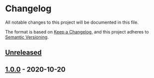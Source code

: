 # Changelog

All notable changes to this project will be documented in this file.

The format is based on [Keep a Changelog](https://keepachangelog.com/en/1.0.0/),
and this project adheres to [Semantic Versioning](https://semver.org/spec/v2.0.0.html).

## [Unreleased]

## [1.0.0] - 2020-10-20

[Unreleased]: https://github.com/giantswarm/install-binary-action/compare/v1.0.0...HEAD
[1.0.0]: https://github.com/giantswarm/install-binary-action/releases/tag/v1.0.0
